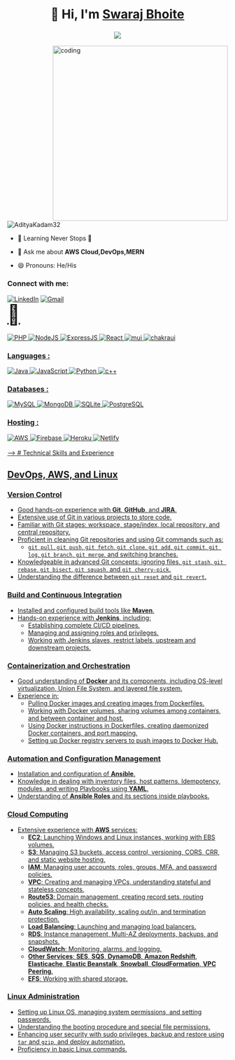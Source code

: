 
<h1 align="center">👋 Hi, I'm <a href="https://www.linkedin.com/in/swaraj-bhoite-8962a0185/" target="_blank">Swaraj Bhoite </a></h1>
<h3 align="center"> <img src="https://readme-typing-svg.herokuapp.com?color=0357F7&lines=AWS+DEVOPS+Web Development+%3A)" /> </h3>
<img align="right" alt="coding" width="400" src="https://user-images.githubusercontent.com/55389276/140866485-8fb1c876-9a8f-4d6a-98dc-08c4981eaf70.gif">
<p align="left"> <img src="https://komarev.com/ghpvc/?username=AdityaKadam32&label=Profile%20views&color=0e75b6&style=flat" alt="AdityaKadam32" /> </p>

- 🌱 Learning Never Stops 🚀

- 💬 Ask me about **AWS Cloud,DevOps,MERN**



<!-- - 👨‍💻 Check out my personal portfolio : **<a href="https://adityakadam32.netlify.app/" target="_blank">Portfolio</a>** -->

- 😄 Pronouns: He/His

<h3 align="left">Connect with me:</h3>
<div align="left">
  <a href="https://www.linkedin.com/in/swarajbhoite/"><img alt="LinkedIn" src="https://img.shields.io/badge/linkedin-%230077B5.svg?style=for-the-badge&logo=linkedin&logoColor=white"/></a>
  <a href="mailto:swarajbhoite7@gmail.com"><img alt="Gmail" src="https://img.shields.io/badge/Gmail-D14836?style=for-the-badge&logo=gmail&logoColor=white"/></a>
   <a href="https://x.com/BhoiteSwaraj"><div style="font-size:44px">&#xf099;</div>

  
</div>
<!-- - 

<h3 align="left">Web Tech Stack :</h3>
<div align="left">
<img alt="HTML5" src="https://img.shields.io/badge/html5-%23E34F26.svg?style=for-the-badge&logo=html5&logoColor=white"/>
<img alt="CSS3" src="https://img.shields.io/badge/css3-%231572B6.svg?style=for-the-badge&logo=css3&logoColor=white"/> 
<img alt="JavaScript" src="https://img.shields.io/badge/javascript-%23323330.svg?style=for-the-badge&logo=javascript&logoColor=%23F7DF1E"/> 
<img alt="jQuery" src="https://img.shields.io/badge/jquery-%230769AD.svg?style=for-the-badge&logo=jquery&logoColor=white"/> 
<img alt="TailwindCSS" src="https://img.shields.io/badge/Tailwind_CSS-38B2AC?style=for-the-badge&logo=tailwind-css&logoColor=white"/>
<img alt="Bootstrap" src="https://img.shields.io/badge/bootstrap-%23563D7C.svg?style=for-the-badge&logo=bootstrap&logoColor=white"/>
<!-- <img alt="sass" src="https://img.shields.io/badge/Sass-CC6699?style=for-the-badge&logo=sass&logoColor=white"/> -->
<br>
<img alt="PHP" src="https://img.shields.io/badge/php-%23777BB4.svg?style=for-the-badge&logo=php&logoColor=white"/>
<img alt="NodeJS" src="https://img.shields.io/badge/node.js-%2343853D.svg?style=for-the-badge&logo=node-dot-js&logoColor=white"/>
<img alt="ExpressJS" src="https://img.shields.io/badge/Express.js-000000?style=for-the-badge&logo=express&logoColor=white"/>
<img alt="React" src="https://img.shields.io/badge/react-%2320232a.svg?style=for-the-badge&logo=react&logoColor=%2361DAFB"/>
<img alt="mui" src="https://img.shields.io/badge/Material%20UI-007FFF?style=for-the-badge&logo=mui&logoColor=white"/>
<img alt="chakraui" src="https://img.shields.io/badge/Chakra--UI-319795?style=for-the-badge&logo=chakra-ui&logoColor=white"/>
<!-- <img alt="Redux" src="https://img.shields.io/badge/Redux-593D88?style=for-the-badge&logo=redux&logoColor=white"/> -->
<!-- <img alt="NextJS" src="https://img.shields.io/badge/next.js-000000?style=for-the-badge&logo=nextdotjs&logoColor=white"/> -->
<!-- <img alt="sockteio" src="https://img.shields.io/badge/Socket.io-010101?&style=for-the-badge&logo=Socket.io&logoColor=white"/> -->
</div>

<h3 align="left">Languages :</h3>
<div align="left">
  <img alt="Java" src="https://img.shields.io/badge/java-%23ED8B00.svg?style=for-the-badge&logo=java&logoColor=white"/>
  <img alt="JavaScript" src="https://img.shields.io/badge/javascript-%23323330.svg?style=for-the-badge&logo=javascript&logoColor=%23F7DF1E"/> 
  <img alt="Python" src="https://img.shields.io/badge/python-%2314354C.svg?style=for-the-badge&logo=python&logoColor=white"/>
  <img alt="c++" src="https://img.shields.io/badge/C%2B%2B-00599C?style=for-the-badge&logo=c%2B%2B&logoColor=white"/>
</div>

<h3 align="left">Databases :</h3>
<div align="left">
  <img alt="MySQL" src="https://img.shields.io/badge/mysql-%2300f.svg?style=for-the-badge&logo=mysql&logoColor=white"/>
  <img alt="MongoDB" src ="https://img.shields.io/badge/MongoDB-4EA94B?style=for-the-badge&logo=mongodb&logoColor=white"/>
  <img alt="SQLite" src ="https://img.shields.io/badge/sqlite-%2307405e.svg?style=for-the-badge&logo=sqlite&logoColor=white"/>
  <img alt="PostgreSQL" src ="https://img.shields.io/badge/PostgreSQL-316192?style=for-the-badge&logo=postgresql&logoColor=white"/>
</div>


<h3 align="left">Hosting :</h3>
<div align="left">
  <img alt="AWS" src="https://img.shields.io/badge/Amazon_AWS-FF9900?style=for-the-badge&logo=amazonaws&logoColor=white"/>
  <!-- <img alt="DigitalOcean" src="https://img.shields.io/badge/DigitalOcean-%230167ff.svg?style=for-the-badge&logo=digitalOcean&logoColor=white"/> -->
  <img alt="Firebase" src="https://img.shields.io/badge/firebase-%23039BE5.svg?style=for-the-badge&logo=firebase"/>
  <img alt="Heroku" src="https://img.shields.io/badge/heroku-%23430098.svg?style=for-the-badge&logo=heroku&logoColor=white"/>
  <!-- <img alt="Vercel" src="https://img.shields.io/badge/Vercel-000000?style=for-the-badge&logo=vercel&logoColor=white"/> -->
  <img alt="Netlify" src="https://img.shields.io/badge/Netlify-00C7B7?style=for-the-badge&logo=netlify&logoColor=white"/>
</div><br/>
<table>
  -->
  # Technical Skills and Experience

## DevOps, AWS, and Linux

### Version Control
- Good hands-on experience with **Git**, **GitHub**, and **JIRA**.
- Extensive use of Git in various projects to store code.
- Familiar with Git stages: workspace, stage/index, local repository, and central repository. 
- Proficient in cleaning Git repositories and using Git commands such as:
  - `git pull`, `git push`, `git fetch`, `git clone`, `git add`, `git commit`, `git log`, `git branch`, `git merge`, and switching branches.
- Knowledgeable in advanced Git concepts: ignoring files, `git stash`, `git rebase`, `git bisect`, `git squash`, and `git cherry-pick`.
- Understanding the difference between `git reset` and `git revert`.

### Build and Continuous Integration
- Installed and configured build tools like **Maven**.
- Hands-on experience with **Jenkins**, including:
  - Establishing complete CI/CD pipelines.
  - Managing and assigning roles and privileges.
  - Working with Jenkins slaves, restrict labels, upstream and downstream projects.

### Containerization and Orchestration
- Good understanding of **Docker** and its components, including OS-level virtualization, Union File System, and layered file system.
- Experience in:
  - Pulling Docker images and creating images from Dockerfiles.
  - Working with Docker volumes, sharing volumes among containers, and between container and host.
  - Using Docker instructions in Dockerfiles, creating daemonized Docker containers, and port mapping.
  - Setting up Docker registry servers to push images to Docker Hub.

### Automation and Configuration Management
- Installation and configuration of **Ansible**.
- Knowledge in dealing with inventory files, host patterns, Idempotency, modules, and writing Playbooks using **YAML**.
- Understanding of **Ansible Roles** and its sections inside playbooks.

### Cloud Computing
- Extensive experience with **AWS** services:
  - **EC2**: Launching Windows and Linux instances, working with EBS volumes.
  - **S3**: Managing S3 buckets, access control, versioning, CORS, CRR, and static website hosting.
  - **IAM**: Managing user accounts, roles, groups, MFA, and password policies.
  - **VPC**: Creating and managing VPCs, understanding stateful and stateless concepts.
  - **Route53**: Domain management, creating record sets, routing policies, and health checks.
  - **Auto Scaling**: High availability, scaling out/in, and termination protection.
  - **Load Balancing**: Launching and managing load balancers.
  - **RDS**: Instance management, Multi-AZ deployments, backups, and snapshots.
  - **CloudWatch**: Monitoring, alarms, and logging.
  - **Other Services**: **SES**, **SQS**, **DynamoDB**, **Amazon Redshift**, **Elasticache**, **Elastic Beanstalk**, **Snowball**, **CloudFormation**, **VPC Peering**.
  - **EFS**: Working with shared storage.

### Linux Administration
- Setting up Linux OS, managing system permissions, and setting passwords.
- Understanding the booting procedure and special file permissions.
- Enhancing user security with sudo privileges, backup and restore using `tar` and `gzip`, and deploy automation.
- Proficiency in basic Linux commands.

